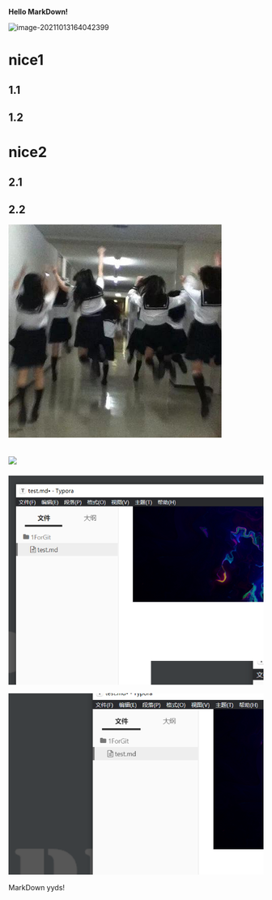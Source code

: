 **Hello MarkDown!**

![image-20211013164042399](C:\Users\handsomeyi\AppData\Roaming\Typora\typora-user-images\image-20211013164042399.png)

# nice1

## 1.1

## 1.2

# nice2

## 2.1

## 2.2

![](https://raw.githubusercontent.com/handsomeyi/Pics/master/202110131740395.jpg)











## ![](https://raw.githubusercontent.com/handsomeyi/Pics/master/Aurora-4k.jpg)





![image-20211013200802238](https://raw.githubusercontent.com/handsomeyi/Pics/master/202110132008315.png)

![image-20211013200713471](https://raw.githubusercontent.com/handsomeyi/Pics/master/202110132007527.png)



MarkDown yyds!







